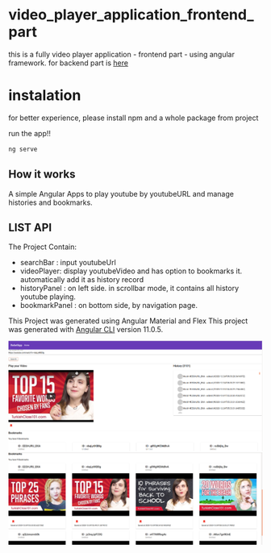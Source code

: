 # video_player_application_frontend_part
this is a fully video player application - frontend part - using angular framework. for backend part is [here](https://github.com/kertijayancom/video_player_application_backend_part)

# **instalation**

for better experience, please install npm and a whole package from project

run the app!!
```bash
ng serve
```

## **How it works**


A simple Angular Apps to play youtube by youtubeURL and manage histories and bookmarks.


## **LIST API**

The Project Contain:
- searchBar : input youtubeUrl
- videoPlayer: display youtubeVideo and has option to bookmarks it. automatically add it as history record
- historyPanel : on left side. in scrollbar mode, it contains all history youtube playing.
- bookmarkPanel : on bottom side, by navigation page.


This Project was generated using Angular Material and Flex
This project was generated with [Angular CLI](https://github.com/angular/angular-cli) version 11.0.5.

![alt text](img1.png "screenshoot")
![alt text](img2.png "screenshoot")
